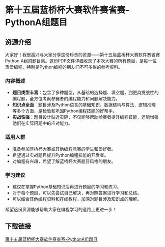 # 第十五届蓝桥杯大赛软件赛省赛-PythonA组题目

## 资源介绍

大家好！我很高兴与大家分享这份珍贵的资源——第十五届蓝桥杯大赛软件赛省赛Python A组的题目集。这份PDF文件详细收录了本次大赛的所有题目，是每一位热爱编程、特别是Python编程的朋友们不可多得的参考资料。

### 内容概述

- **题目类型丰富**：包含了多种题型，从基础的选择题、填空题，到更具挑战性的编程题，全方位考察参赛者的编程能力和问题解决能力。
- **知识点全面**：题目涉及Python语言的基础知识、数据结构与算法、逻辑推理等多个方面，是检验和巩固Python编程技能的好帮手。
- **实战性强**：题目设计贴近实际，不仅能够帮助参赛者提升编程技能，还能增强他们在实际问题中的应对能力。

### 适用人群

- 准备参加蓝桥杯大赛或其他编程竞赛的学生和爱好者。
- 希望通过实战题目提升Python编程技能的开发者。
- 对编程有兴趣，希望了解蓝桥杯大赛题目风格的朋友。

### 学习建议

- 建议在掌握Python基础知识后再进行题目的学习和练习。
- 对于每个题目，可以先尝试自己解决，再对照答案进行学习和总结。
- 可以结合其他编程资料和在线教程，加深对题目涉及知识点的理解。

希望这份资源能够帮助大家在编程学习的道路上更进一步！

## 下载链接

[第十五届蓝桥杯大赛软件赛省赛-PythonA组题目](https://pan.quark.cn/s/e7385d6ca44c)